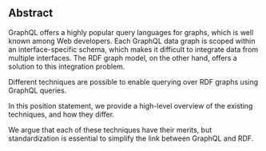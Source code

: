 ## Abstract
<!-- Context      -->
GraphQL offers a highly popular query languages for graphs,
which is well known among Web developers.
Each GraphQL data graph is scoped within an interface-specific schema,
which makes it difficult to integrate data from multiple interfaces.
The RDF graph model, on the other hand, offers a solution to this integration problem.
<!-- Need         -->
Different techniques are possible
to enable querying over RDF graphs using GraphQL queries.
<!-- Task         -->
<!-- Object       -->
In this position statement,
we provide a high-level overview of the existing techniques,
and how they differ.
<!-- Findings     -->
<!-- Conclusion   -->
We argue that each of these techniques have their merits,
but standardization is essential to simplify the link between GraphQL and RDF.
<!-- Perspectives -->
